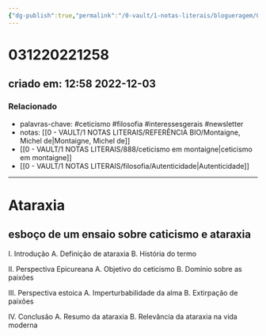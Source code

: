 ```yaml
---
{"dg-publish":true,"permalink":"/0-vault/1-notas-literais/blogueragem/031220221258/","tags":["ceticismo","filosofia","interessesgerais","newsletter"],"dgHomeLink":true,"dgShowLocalGraph":true,"dgShowFileTree":true,"dgEnableSearch":true}
---
```


# 031220221258
## criado em: 12:58 2022-12-03

### Relacionado
- palavras-chave: #ceticismo #filosofia #interessesgerais #newsletter 
- notas:  [[0 - VAULT/1 NOTAS LITERAIS/REFERÊNCIA BIO/Montaigne, Michel de\|Montaigne, Michel de]]
- [[0 - VAULT/1 NOTAS LITERAIS/888/ceticismo em montaigne\|ceticismo em montaigne]]
- [[0 - VAULT/1 NOTAS LITERAIS/filosofia/Autenticidade\|Autenticidade]]
---
# Ataraxia
## esboço de um ensaio sobre caticismo e ataraxia

I. Introdução 
A. Definição de ataraxia 
B. História do termo 

II. Perspectiva Epicureana 
A. Objetivo do ceticismo 
B. Domínio sobre as paixões 

III. Perspectiva estoica 
A. Imperturbabilidade da alma 
B. Extirpação de paixões 

IV. Conclusão 
A. Resumo da ataraxia 
B. Relevância da ataraxia na vida moderna

